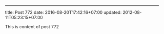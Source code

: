 ---
title: Post 772
date: 2016-08-20T17:42:16+07:00
updated: 2012-08-11T05:23:15+07:00

This is content of post 772